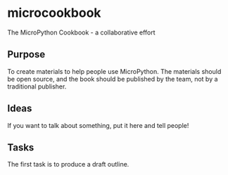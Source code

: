 # microcookbook
The MicroPython Cookbook - a collaborative effort

## Purpose
To create materials to help people use MicroPython.
The materials should be open source, and the book should be published by the team, not by a traditional publisher.

## Ideas
If you want to talk about something, put it here and tell people!

## Tasks
The first task is to produce a draft outline.
